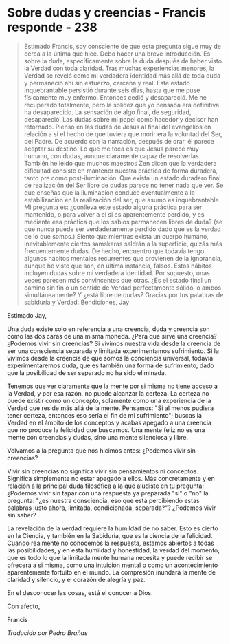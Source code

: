 # Sobre dudas y creencias - Francis responde - 238

>Estimado Francis, soy consciente de que esta pregunta sigue muy de cerca a la última que hice. Debo hacer una breve introducción. Es sobre la duda, específicamente sobre la duda después de haber visto la Verdad con toda claridad. Tras muchas experiencias menores, la Verdad se reveló como mi verdadera identidad más allá de toda duda y permaneció ahí sin esfuerzo, cercana y real. Este estado inquebrantable persistió durante seis días, hasta que me puse físicamente muy enfermo. Entonces cedió y desapareció. Me he recuperado totalmente, pero la solidez que yo pensaba era definitiva ha desaparecido. La sensación de algo final, de seguridad, desapareció. Las dudas sobre mi papel como hacedor y decisor han retornado. Pienso en las dudas de Jesús al final del evangelios en relación a si el hecho de que tuviera que morir era la voluntad del Ser, del Padre. De acuerdo con la narración, después de orar, él parece aceptar su destino. Lo que me toca es que Jesús parece muy humano, con dudas, aunque claramente capaz de resolverlas. También he leído que muchos maestros Zen dicen que la verdadera dificultad consiste en mantener nuestra práctica de forma duradera, tanto pre como post-iluminación. Que exista un estado duradero final de realización del Ser libre de dudas parece no tener nada que ver. Se que enseñas que la iluminación conduce eventualmente a la estabilización en la realización del ser, que asumo es inquebrantable. Mi pregunta es: ¿conlleva este estado alguna práctica para ser mantenido, o para volver a el si es aparentemente perdido, y es mediante esa práctica que los sabios permanecen libres de duda? (se que nunca puede ser verdaderamente perdido dado que es la verdad de lo que somos.) Siento que mientras exista un cuerpo humano, inevitablemente ciertos samskaras saldrán a la superficie, quizás más frecuentemente dudas. De hecho, encuentro que todavía tengo algunos hábitos mentales recurrentes que provienen de la ignorancia, aunque he visto que son, en última instancia, falsos. Estos hábitos incluyen dudas sobre mi verdadera identidad. Por supuesto, unas veces parecen más convincentes que otras. ¿Es el estado final un camino sin fin o un sentido de Verdad perfectamente sólido, o ambos simultáneamente? Y ¿está libre de dudas? Gracias por tus palabras de sabiduría y Verdad. Bendiciones, Jay

Estimado Jay,

Una duda existe solo en referencia a una creencia, duda y creencia son como las dos caras de una misma moneda. ¿Para que sirve una creencia? ¿Podemos vivir sin creencias? Si vivimos nuestra vida desde la creencia de ser una consciencia separada y limitada experimentamos sufrimiento. Si la vivimos desde la creencia de que somos la conciencia universal, todavía experimentaremos duda, que es también una forma de sufrimiento, dado que la posibilidad de ser separado no ha sido eliminada.

Tenemos que ver claramente que la mente por si misma no tiene acceso a la Verdad, y por esa razón, no puede alcanzar la certeza. La certeza no puede existir como un concepto, solamente como una experiencia de la Verdad que reside más allá de la mente. Pensamos: "Si al menos pudiera tener certeza, entonces eso sería el fin de mi sufrimiento"; buscas la Verdad en el ámbito de los conceptos y acabas apegado a una creencia que no produce la felicidad que buscamos. Una mente feliz no es una mente con creencias y dudas, sino una mente silenciosa y libre.

Volvamos a la pregunta que nos hicimos antes: ¿Podemos vivir sin creencias?

Vivir sin creencias no significa vivir sin pensamientos ni conceptos. Significa simplemente no estar apegado a ellos. Más concretamente y en relación a la principal duda filosófica a la que aludiste en tu pregunta: ¿Podemos vivir sin tapar con una respuesta ya preparada "si" o "no" la pregunta: "¿es nuestra consciencia, eso que está percibiendo estas palabras justo ahora, limitada, condicionada, separada?"? ¿Podemos vivir sin saber?

La revelación de la verdad requiere la humildad de no saber. Esto es cierto en la Ciencia, y también en la Sabiduría, que es la ciencia de la felicidad. Cuando realmente no conocemos la respuesta, estamos abiertos a todas las posibilidades, y en esta humildad y honestidad, la verdad del momento, que es todo lo que la limitada mente humana necesita y puede recibir se ofrecerá a si misma, como una intuición mental o como un acontecimiento aparentemente fortuito en el mundo. La compresión inundará la mente de claridad y silencio, y el corazón de alegría y paz.

En el desconocer las cosas, está el conocer a Dios.

Con afecto,

Francis

_Traducido por Pedro Brañas_

